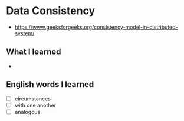 # Data Consistency
- https://www.geeksforgeeks.org/consistency-model-in-distributed-system/

## What I learned
- 

## English words I learned
- [ ] circumstances
- [ ] with one another
- [ ] analogous
